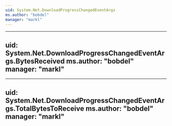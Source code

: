 ```yaml
---
uid: System.Net.DownloadProgressChangedEventArgs
ms.author: "bobdel"
manager: "markl"
---
```


---
uid: System.Net.DownloadProgressChangedEventArgs.BytesReceived
ms.author: "bobdel"
manager: "markl"
---

---
uid: System.Net.DownloadProgressChangedEventArgs.TotalBytesToReceive
ms.author: "bobdel"
manager: "markl"
---
